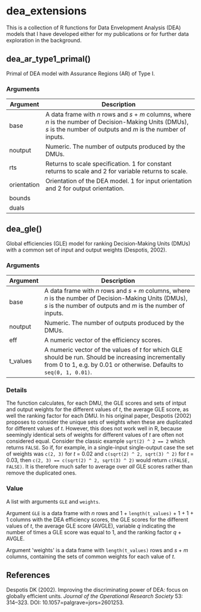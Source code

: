 # dea_extensions

This is a collection of R functions for Data Envelopment Analysis (DEA) models that I have developed either for my publications or for further data exploration in the background.

## dea_ar_type1_primal()
Primal of DEA model with Assurance Regions (AR) of Type I.

### Arguments

| Argument  | Description |
| ------------- | ------------- |
| base          | A data frame with *n* rows and *s* + *m* columns, where *n* is the number of Decision-Making Units (DMUs), *s* is the number of outputs and *m* is the number of inputs.  |
| noutput       | Numeric. The number of outputs produced by the DMUs.  |
| rts           | Returns to scale specification. 1 for constant returns to scale and 2 for variable returns to scale.  |
| orientation   | Orientation of the DEA model. 1 for input orientation and 2 for output orientation.  |
| bounds        |   |
| duals        |   |


## dea_gle()

Global efficiencies (GLE) model for ranking Decision-Making Units (DMUs) with a common set of input and output weights (Despotis, 2002).

### Arguments

| Argument  | Description |
| ------------- | ------------- |
| base          | A data frame with *n* rows and *s* + *m* columns, where *n* is the number of Decision-Making Units (DMUs), *s* is the number of outputs and *m* is the number of inputs.  |
| noutput       | Numeric. The number of outputs produced by the DMUs.  |
| eff           | A numeric vector of the efficiency scores.  |
| t_values      | A numeric vector of the values of *t* for which GLE should be run. Should be increasing incrementally from 0 to 1, e.g. by 0.01 or otherwise. Defaults to `seq(0, 1, 0.01)`. |

### Details
The function calculates, for each DMU, the GLE scores and sets of intput and output weights for the different values of *t*, the average GLE score, as well the ranking factor for each DMU. In his original paper, Despotis (2002) proposes to consider the unique sets of weights when these are duplicated for different values of *t*. However, this does not work well in R, because seemingly identical sets of weights for different values of *t* are often not considered equal. Consider the classic example `sqrt(2) ^ 2 == 2` which returns `FALSE`. So if, for example, in a single-input single-output case the set of weights was `c(2, 3)` for *t* = 0.02 and `c(sqrt(2) ^ 2, sqrt(3) ^ 2)` for *t* = 0.03, then `c(2, 3) == c(sqrt(2) ^ 2, sqrt(3) ^ 2)` would return `c(FALSE, FALSE)`. It is therefore much safer to average over *all* GLE scores rather than remove the duplicated ones.

### Value
A list with arguments `GLE` and `weights`.

Argument `GLE` is a data frame with *n* rows and 1 + `length(t_values)` + 1 + 1 + 1 columns with the DEA efficiency scores, the GLE scores for the different values of *t*, the average GLE score (AVGLE), variable *q* indicating the number of times a GLE score was equal to 1, and the ranking factor *q* + AVGLE.

Argument 'weights' is a data frame with `length(t_values)` rows and *s* + *m* columns, containing the sets of common weights for each value of *t*.

## References
Despotis DK (2002). Improving the discriminating power of DEA: focus on globally efficient units. *Journal of the Operational Research Society* 53: 314–323. DOI: 10.1057=palgrave=jors=2601253.
